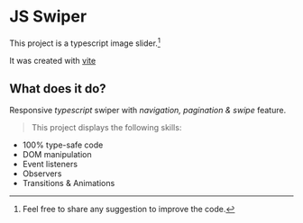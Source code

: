 # JS Swiper

This project is a typescript image slider.[^1]

It was created with [vite](https://vitejs.dev/)

[^1]: Feel free to share any suggestion to improve the code.

## What does it do?

Responsive _typescript_ swiper with _navigation, pagination & swipe_ feature.

> This project displays the following skills:

- 100% type-safe code
- DOM manipulation
- Event listeners
- Observers
- Transitions & Animations
